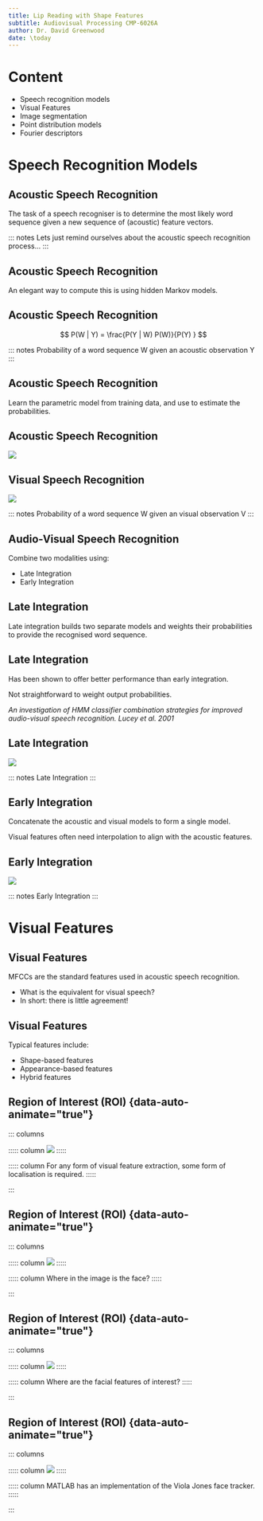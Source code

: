 ```yaml
---
title: Lip Reading with Shape Features
subtitle: Audiovisual Processing CMP-6026A
author: Dr. David Greenwood
date: \today
---
```


# Content

- Speech recognition models
- Visual Features
- Image segmentation
- Point distribution models
- Fourier descriptors

# Speech Recognition Models

## Acoustic Speech Recognition

The task of a speech recogniser is to determine the most likely word sequence given a new sequence of (acoustic) feature vectors.

::: notes
Lets just remind ourselves about the acoustic speech recognition process...
:::

## Acoustic Speech Recognition

An elegant way to compute this is using hidden Markov models.

## Acoustic Speech Recognition

$$ P(W | Y) = \frac{P(Y | W) P(W)}{P(Y) } $$

::: notes
Probability of a word sequence W given an acoustic observation Y
:::

## Acoustic Speech Recognition

Learn the parametric model from training data, and use to estimate the probabilities.

## Acoustic Speech Recognition

![](assets/img3/speech-recognition-01.png)

## Visual Speech Recognition

![](assets/img3/speech-recognition-02.png)

::: notes
Probability of a word sequence W given an visual observation V
:::

## Audio-Visual Speech Recognition

Combine two modalities using:

- Late Integration
- Early Integration

## Late Integration

Late integration builds two separate models and weights their
probabilities to provide the recognised word sequence.

## Late Integration

Has been shown to offer better performance than early integration.

Not straightforward to weight output probabilities.

<cite> 
An investigation of HMM classifier combination strategies for improved audio-visual speech recognition. Lucey et al. 2001
</cite>

## Late Integration

![](assets/img3/speech-recognition-03.png)

::: notes
Late Integration
:::

## Early Integration

Concatenate the acoustic and visual models to form a single model.

Visual features often need interpolation to align with the acoustic features.

## Early Integration

![](assets/img3/speech-recognition-04.png)

::: notes
Early Integration
:::

# Visual Features

## Visual Features

MFCCs are the standard features used in acoustic speech recognition.

- What is the equivalent for visual speech?
- In short: there is little agreement!

## Visual Features

Typical features include:

- Shape-based features
- Appearance-based features
- Hybrid features

## Region of Interest (ROI) {data-auto-animate="true"}

::: columns

::::: column
![](assets/img3/roi-01.jpg)
:::::

::::: column
For any form of visual feature extraction, some form of localisation is required.
:::::

:::

## Region of Interest (ROI) {data-auto-animate="true"}

::: columns

::::: column
![](assets/img3/roi-02.jpg)
:::::

::::: column
Where in the image is the face?
:::::

:::

## Region of Interest (ROI) {data-auto-animate="true"}

::: columns

::::: column
![](assets/img3/roi-03.jpg)
:::::

::::: column
Where are the facial features of interest?
:::::

:::

## Region of Interest (ROI) {data-auto-animate="true"}

::: columns

::::: column
![](assets/img3/roi-04.jpg)
:::::

::::: column
MATLAB has an implementation of the Viola Jones face tracker.
:::::

:::
